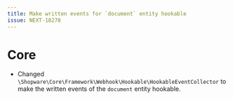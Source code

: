 ```yaml
---
title: Make written events for `document` entity hookable
issue: NEXT-18278
---
```

# Core
* Changed `\Shopware\Core\Framework\Webhook\Hookable\HookableEventCollector` to make the written events of the `document` entity hookable.
